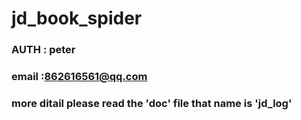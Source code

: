 # jd_book_spider
### AUTH : peter
### email :862616561@qq.com
### more ditail please read the 'doc' file that name is 'jd_log'
